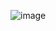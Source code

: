 ![image](https://user-images.githubusercontent.com/76027425/210195009-d3d0f6df-8530-4c47-90b6-c00534c6edce.png)
